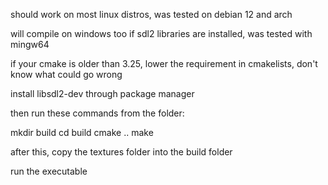 should work on most linux distros, was tested on debian 12 and arch

will compile on windows too if sdl2 libraries are installed, was tested with mingw64

if your cmake is older than 3.25, lower the requirement in cmakelists, don't know what could go wrong

install libsdl2-dev through package manager

then run these commands from the folder:

mkdir build
cd build
cmake ..
make

after this, copy the textures folder into the build folder

run the executable
